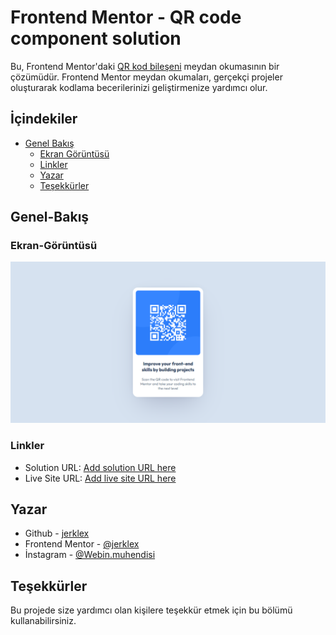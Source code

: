 # Frontend Mentor - QR code component solution

Bu, Frontend Mentor'daki [QR kod bileşeni](https://www.frontendmentor.io/challenges/qr-code-component-iux_sIO_H) meydan okumasının bir çözümüdür. Frontend Mentor meydan okumaları, gerçekçi projeler oluşturarak kodlama becerilerinizi geliştirmenize yardımcı olur.

## İçindekiler

- [Genel Bakış](#genel-bakış)
  - [Ekran Görüntüsü](#ekran-görüntüsü)
  - [Linkler](#linkler)
  - [Yazar](#yazar)
  - [Teşekkürler](#teşekkürler)

## Genel-Bakış

### Ekran-Görüntüsü

![](images/ss.png)


### Linkler

- Solution URL: [Add solution URL here](https://www.frontendmentor.io/challenges/qr-code-component-iux_sIO_H)
- Live Site URL: [Add live site URL here](https://jerklex.github.io/qr-code-component/)


## Yazar

- Github - [jerklex](https://github.com/jerklex)
- Frontend Mentor - [@jerklex](https://www.frontendmentor.io/profile/jerklex)
- İnstagram - [@Webin.muhendisi](https://www.instagram.com/webin.muhendisi/)


## Teşekkürler

Bu projede size yardımcı olan kişilere teşekkür etmek için bu bölümü kullanabilirsiniz.

